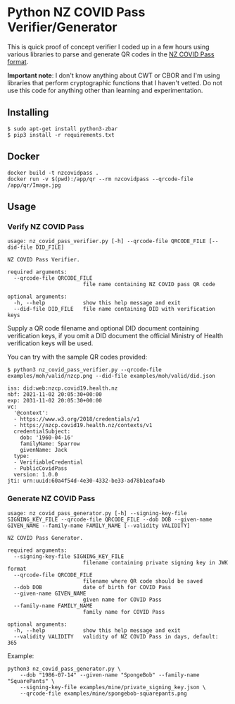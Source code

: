 # Python NZ COVID Pass Verifier/Generator

This is quick proof of concept verifier I coded up in a few hours using various libraries to
parse and generate QR codes in the [NZ COVID Pass format](https://nzcp.covid19.health.nz/).

**Important note**: I don't know anything about CWT or CBOR and I'm using libraries that perform
cryptographic functions that I haven't vetted. Do not use this code for anything other than
learning and experimentation.

## Installing

```
$ sudo apt-get install python3-zbar
$ pip3 install -r requirements.txt
```

## Docker

```
docker build -t nzcovidpass .
docker run -v $(pwd):/app/qr --rm nzcovidpass --qrcode-file /app/qr/Image.jpg
```

## Usage

### Verify NZ COVID Pass

```
usage: nz_covid_pass_verifier.py [-h] --qrcode-file QRCODE_FILE [--did-file DID_FILE]

NZ COVID Pass Verifier.

required arguments:
  --qrcode-file QRCODE_FILE
                        file name containing NZ COVID pass QR code

optional arguments:
  -h, --help            show this help message and exit
  --did-file DID_FILE   file name containing DID with verification keys
```

Supply a QR code filename and optional DID document containing verification keys, if you omit
a DID document the official Ministry of Health verification keys will be used.

You can try with the sample QR codes provided:

```
$ python3 nz_covid_pass_verifier.py --qrcode-file examples/moh/valid/nzcp.png --did-file examples/moh/valid/did.json

iss: did:web:nzcp.covid19.health.nz
nbf: 2021-11-02 20:05:30+00:00
exp: 2031-11-02 20:05:30+00:00
vc:
  '@context':
  - https://www.w3.org/2018/credentials/v1
  - https://nzcp.covid19.health.nz/contexts/v1
  credentialSubject:
    dob: '1960-04-16'
    familyName: Sparrow
    givenName: Jack
  type:
  - VerifiableCredential
  - PublicCovidPass
  version: 1.0.0
jti: urn:uuid:60a4f54d-4e30-4332-be33-ad78b1eafa4b
```

### Generate NZ COVID Pass

```
usage: nz_covid_pass_generator.py [-h] --signing-key-file SIGNING_KEY_FILE --qrcode-file QRCODE_FILE --dob DOB --given-name GIVEN_NAME --family-name FAMILY_NAME [--validity VALIDITY]

NZ COVID Pass Generator.

required arguments:
  --signing-key-file SIGNING_KEY_FILE
                        filename containing private signing key in JWK format
  --qrcode-file QRCODE_FILE
                        filename where QR code should be saved
  --dob DOB             date of birth for COVID Pass
  --given-name GIVEN_NAME
                        given name for COVID Pass
  --family-name FAMILY_NAME
                        family name for COVID Pass

optional arguments:
  -h, --help            show this help message and exit
  --validity VALIDITY   validity of NZ COVID Pass in days, default: 365
```

Example:

```
python3 nz_covid_pass_generator.py \
    --dob "1986-07-14" --given-name "SpongeBob" --family-name "SquarePants" \
    --signing-key-file examples/mine/private_signing_key.json \
    --qrcode-file examples/mine/spongebob-squarepants.png
```
